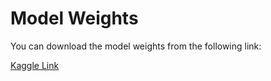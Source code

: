 # Model Weights

You can download the model weights from the following link:

[Kaggle Link](https://www.kaggle.com/code/abdelrahmanhesham101/electron-photon-classification/output?select=best_model.pth)
